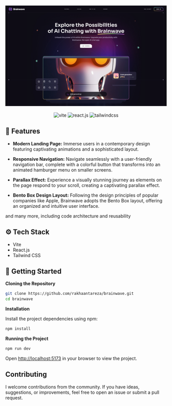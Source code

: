 <div align="center">
  <br />
    <img src="src/assets/brainwave-banner.png" alt="Project Banner">
  <br />
  <br />
  
  
  <div>
    <img src="https://img.shields.io/badge/-Vite-black?style=for-the-badge&logoColor=white&logo=vite&color=646CFF" alt="vite" />
    <img src="https://img.shields.io/badge/-React_JS-black?style=for-the-badge&logoColor=white&logo=react&color=61DAFB" alt="react.js" />
    <img src="https://img.shields.io/badge/-Tailwind_CSS-black?style=for-the-badge&logoColor=white&logo=tailwindcss&color=06B6D4" alt="tailwindcss" />
  </div>
</div>

## <a name="features">🔋 Features</a>

- **Modern Landing Page:**
  Immerse users in a contemporary design featuring captivating animations and a sophisticated layout.

- **Responsive Navigation:**
  Navigate seamlessly with a user-friendly navigation bar, complete with a colorful button that transforms into an animated hamburger menu on smaller screens.

- **Parallax Effect:**
  Experience a visually stunning journey as elements on the page respond to your scroll, creating a captivating parallax effect.

- **Bento Box Design Layout:**
  Following the design principles of popular companies like Apple, Brainwave adopts the Bento Box layout, offering an organized and intuitive user interface.

and many more, including code architecture and reusability

## <a name="tech-stack">⚙️ Tech Stack</a>

- Vite
- React.js
- Tailwind CSS

## <a name="getting-started">🤸 Getting Started</a>

**Cloning the Repository**

```bash
git clone https://github.com/rakhaantareza/brainwave.git
cd brainwave
```

**Installation**

Install the project dependencies using npm:

```bash
npm install
```

**Running the Project**

```bash
npm run dev
```

Open [http://localhost:5173](http://localhost:5173) in your browser to view the project.

## Contributing

I welcome contributions from the community. If you have ideas, suggestions, or improvements, feel free to open an issue or submit a pull request.
